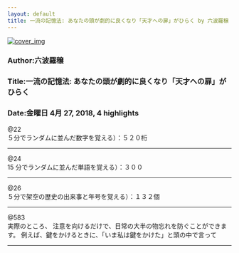 ```yaml
---
layout: default
title: 一流の記憶法: あなたの頭が劇的に良くなり「天才への扉」がひらく by 六波羅穣
---
```


[![cover_img](http://images-jp.amazon.com/images/P/B01NASR4WE.09.MZZZZZZZ.jpg)](https://www.amazon.co.jp/dp/B01NASR4WE)  
### Author:六波羅穣  
### Title:一流の記憶法: あなたの頭が劇的に良くなり「天才への扉」がひらく  
### Date:金曜日 4月 27, 2018, 4 highlights
  
@22  
５分でランダムに並んだ数字を覚える）：５２０桁  
****
  
@24  
15 分でランダムに並んだ単語を覚える）：３００  
****
  
@26  
５分で架空の歴史の出来事と年号を覚える）：１３２個  
****
  
@583  
実際のところ、 注意を向けるだけで、日常の大半の物忘れを防ぐことができます。 例えば、鍵をかけるときに、「いま私は鍵をかけた」と頭の中で言って  
****